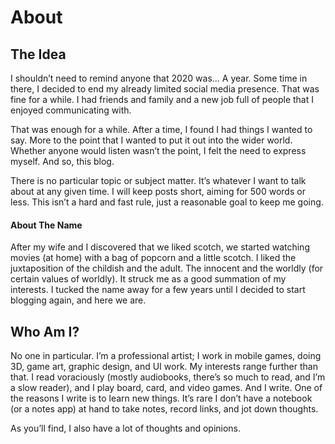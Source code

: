 # About

## The Idea

I shouldn’t need to remind anyone that 2020 was… A year. Some time in there, I decided to end my already limited social media presence. That was fine for a while. I had friends and family and a new job full of people that I enjoyed communicating with.

That was enough for a while. After a time, I found I had things I wanted to say. More to the point that I wanted to put it out into the wider world. Whether anyone would listen wasn’t the point, I felt the need to express myself. And so, this blog.

There is no particular topic or subject matter. It’s whatever I want to talk about at any given time. I will keep posts short, aiming for 500 words or less. This isn’t a hard and fast rule, just a reasonable goal to keep me going.

#### About The Name

After my wife and I discovered that we liked scotch, we started watching movies (at home) with a bag of popcorn and a little scotch. I liked the juxtaposition of the childish and the adult. The innocent and the worldly (for certain values of worldly). It struck me as a good summation of my interests. I tucked the name away for a few years until I decided to start blogging again, and here we are.

## Who Am I?

No one in particular. I’m a professional artist; I work in mobile games, doing 3D, game art, graphic design, and UI work. My interests range further than that. I read voraciously (mostly audiobooks, there’s so much to read, and I’m a slow reader), and I play board, card, and video games. And I write. One of the reasons I write is to learn new things. It’s rare I don’t have a notebook (or a notes app) at hand to take notes, record links, and jot down thoughts.

As you’ll find, I also have a lot of thoughts and opinions.
